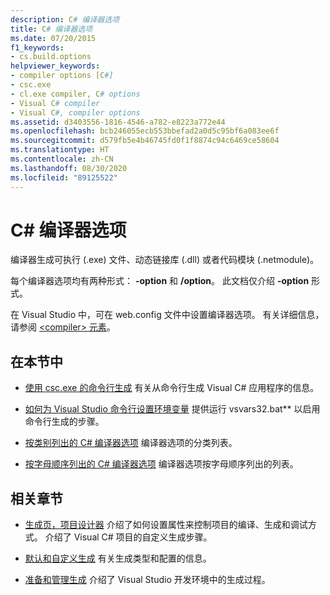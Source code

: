 ```yaml
---
description: C# 编译器选项
title: C# 编译器选项
ms.date: 07/20/2015
f1_keywords:
- cs.build.options
helpviewer_keywords:
- compiler options [C#]
- csc.exe
- cl.exe compiler, C# options
- Visual C# compiler
- Visual C#, compiler options
ms.assetid: d3403556-1816-4546-a782-e8223a772e44
ms.openlocfilehash: bcb246055ecb553bbefad2a0d5c95bf6a083ee6f
ms.sourcegitcommit: d579fb5e4b46745fd0f1f8874c94c6469ce58604
ms.translationtype: HT
ms.contentlocale: zh-CN
ms.lasthandoff: 08/30/2020
ms.locfileid: "89125522"
---
```

# <a name="c-compiler-options"></a>C# 编译器选项

编译器生成可执行 (.exe) 文件、动态链接库 (.dll) 或者代码模块 (.netmodule)。

每个编译器选项均有两种形式： **-option** 和 **/option**。 此文档仅介绍 **-option** 形式。

在 Visual Studio 中，可在 web.config 文件中设置编译器选项。 有关详细信息，请参阅 [\<compiler> 元素](../../../framework/configure-apps/file-schema/compiler/compiler-element.md)。

## <a name="in-this-section"></a>在本节中

- [使用 csc.exe 的命令行生成](command-line-building-with-csc-exe.md) 有关从命令行生成 Visual C# 应用程序的信息。

- [如何为 Visual Studio 命令行设置环境变量](how-to-set-environment-variables-for-the-visual-studio-command-line.md) 提供运行 vsvars32.bat** 以启用命令行生成的步骤。

- [按类别列出的 C# 编译器选项](listed-by-category.md) 编译器选项的分类列表。

- [按字母顺序列出的 C# 编译器选项](listed-alphabetically.md) 编译器选项按字母顺序列出的列表。

## <a name="related-sections"></a>相关章节

- [生成页，项目设计器](/visualstudio/ide/reference/build-page-project-designer-csharp) 介绍了如何设置属性来控制项目的编译、生成和调试方式。 介绍了 Visual C# 项目的自定义生成步骤。

- [默认和自定义生成](/visualstudio/ide/compiling-and-building-in-visual-studio) 有关生成类型和配置的信息。

- [准备和管理生成](/visualstudio/ide/building-and-cleaning-projects-and-solutions-in-visual-studio) 介绍了 Visual Studio 开发环境中的生成过程。
